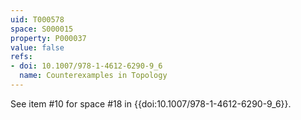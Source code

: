 ```yaml
---
uid: T000578
space: S000015
property: P000037
value: false
refs:
- doi: 10.1007/978-1-4612-6290-9_6
  name: Counterexamples in Topology
---
```



See item #10 for space #18 in {{doi:10.1007/978-1-4612-6290-9_6}}.
